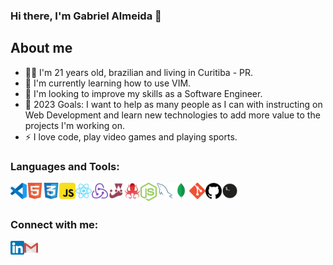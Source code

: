 ### Hi there, I'm Gabriel Almeida 👋

## About me

- 👱🏻 I'm 21 years old, brazilian and living in Curitiba - PR.
- 🌱 I'm currently learning how to use VIM.
- 👯 I'm looking to improve my skills as a Software Engineer.
- 🥅 2023 Goals: I want to help as many people as I can with instructing on Web Development and learn new technologies to add more value to the projects I'm working on.
- ⚡ I love code, play video games and playing sports.

### Languages and Tools:

<img align="left" alt="Visual Studio Code" width="26px" src="https://github.com/gabriellukke/gabriellukke/blob/master/icons/vscode.png" />
<img align="left" alt="HTML5" width="26px" src="https://github.com/gabriellukke/gabriellukke/blob/master/icons/html5.png" />
<img align="left" alt="CSS3" width="26px" src="https://github.com/gabriellukke/gabriellukke/blob/master/icons/css3.png" />
<img align="left" alt="JavaScript" width="26px" src="https://github.com/gabriellukke/gabriellukke/blob/master/icons/javascript.png" />
<img align="left" alt="React" width="26px" src="https://github.com/gabriellukke/gabriellukke/blob/master/icons/react.png" />
<img align="left" alt="Redux" width="26px" src="https://github.com/gabriellukke/gabriellukke/blob/master/icons/redux.png" />
<img align="left" alt="Jest" width="26px" src="https://github.com/gabriellukke/gabriellukke/blob/master/icons/jest.png" />
<img align="left" alt="RTL" width="26px" src="https://github.com/gabriellukke/gabriellukke/blob/master/icons/rtl.png" />
<img align="left" alt="NodeJS" width="26px" src="https://github.com/gabriellukke/gabriellukke/blob/master/icons/nodejs.svg" />
<img align="left" alt="MySQL" width="26px" src="https://github.com/gabriellukke/gabriellukke/blob/master/icons/mysql2.png" />
<img align="left" alt="MongoDB" width="26px" src="https://github.com/gabriellukke/gabriellukke/blob/master/icons/mongodb.png" />
<img align="left" alt="Git" width="26px" src="https://github.com/gabriellukke/gabriellukke/blob/master/icons/git.png" />
<img align="left" alt="GitHub" width="26px" src="https://github.com/gabriellukke/gabriellukke/blob/master/icons/github.png" />
<img align="left" alt="Terminal" width="26px" src="https://github.com/gabriellukke/gabriellukke/blob/master/icons/terminal.png" />

<br />
<br />

### Connect with me:

[<img align="left" alt="gabriellukke | LinkedIn" width="22px" src="https://github.com/gabriellukke/gabriellukke/blob/master/icons/linkedin.png" />][linkedin]
[<img align="left" alt="gabriellukke | Outlook" width="22px" src="https://github.com/gabriellukke/gabriellukke/blob/master/icons/gmail.png" />](mailto:gabriellalmeida@outlook.com)

<br />
<br />

[linkedin]: https://www.linkedin.com/in/gabriel-lucas-oliveira-almeida/
